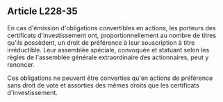 Article L228-35
----
En cas d'émission d'obligations convertibles en actions, les porteurs des
certificats d'investissement ont, proportionnellement au nombre de titres qu'ils
possèdent, un droit de préférence à leur souscription à titre irréductible. Leur
assemblée spéciale, convoquée et statuant selon les règles de l'assemblée
générale extraordinaire des actionnaires, peut y renoncer.

Ces obligations ne peuvent être converties qu'en actions de préférence sans
droit de vote et assorties des mêmes droits que les certificats
d'investissement.
